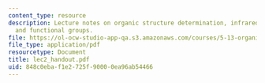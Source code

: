 ```yaml
---
content_type: resource
description: Lecture notes on organic structure determination, infrared spectroscopy,
  and functional groups.
file: https://ol-ocw-studio-app-qa.s3.amazonaws.com/courses/5-13-organic-chemistry-ii-fall-2003/848c0ebaf1e2725f90000ea96ab54466_lec2_handout.pdf
file_type: application/pdf
resourcetype: Document
title: lec2_handout.pdf
uid: 848c0eba-f1e2-725f-9000-0ea96ab54466
---
```

